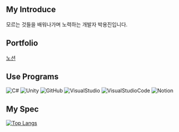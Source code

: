 ## My Introduce

모르는 것들을 배워나가며 노력하는 개발자 박용진입니다.

## Portfolio

[노션](https://hissing-condition-0ed.notion.site/ba7532a65f5c4c068f4a982b1c73a2fb?pvs=4)

## Use Programs

![C#](https://img.shields.io/badge/-C%23-512BD4?logo=Csharp&style=flat/)
![Unity](https://img.shields.io/badge/-Unity-000000?style=flat&logo=Unity&logoColor=white)
![GitHub](https://img.shields.io/badge/-GitHub-181717?logo=GitHub&style=flat/)
![VisualStudio](https://img.shields.io/badge/-VisualStudio-5C2D31?logo=VisualStudio&style=flat/)
![VisualStudioCode](https://img.shields.io/badge/-VisualStudioCode-007ACC?logo=VisualStudioCode&style=flat/)
![Notion](https://img.shields.io/badge/-Notion-000000?logo=Notion&style=flat/)



## My Spec


[![Top Langs](https://github-readme-stats.vercel.app/api/top-langs/?username=YoungGgi)](https://github.com/anuraghazra/github-readme-stats)
